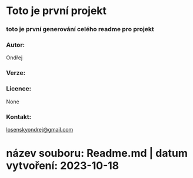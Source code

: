 # **Toto je první projekt** #
###  toto je první generování celého readme pro projekt ###
###  **Autor:** ###
  Ondřej
      
### **Verze:** ###
  
      
###  **Licence:** ###
  None
      
### **Kontakt:** ###
  losenskyondrej@gmail.com


    
 <h1> název souboru: Readme.md |  datum vytvoření: 2023-10-18 </h1>